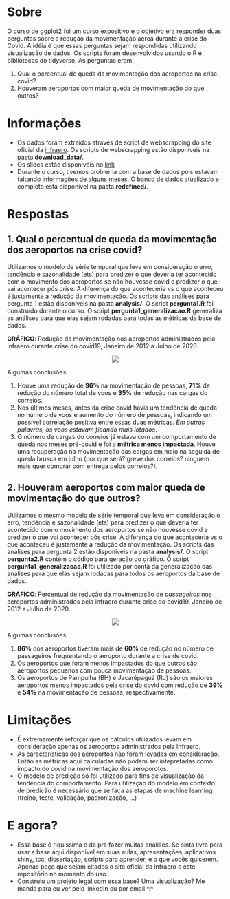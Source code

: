 # Sobre

O curso de ggplot2 foi um curso expositivo e o objetivo era responder duas perguntas sobre a redução da movimentação aérea durante a crise do Covid. A idéia é que essas perguntas sejam respondidas utilizando visualização de dados. Os scripts foram desenvolvidos usando o R e bibliotecas do tidyverse. As perguntas eram: 
1. Qual o percentual de queda da movimentação dos aeroportos na crise covid?
2. Houveram aeroportos com maior queda de movimentação do que outros?

# Informações

- Os dados foram extraídos através de script de webscrapping do site oficial da [infraero](https://transparencia.infraero.gov.br/estatisticas/). Os scripts de webscrapping estão disponíveis na pasta **download_data/**. 
- Os slides estão disponivéis no [link](https://docs.google.com/presentation/d/1QL9epxVU3Gu12i14IPLTQ3_enEF9NPpzoUxZREL6d_g/edit#slide=id.g4c68a97855_1_104)
- Durante o curso, tivemos problema com a base de dados pois estavam faltando informações de alguns meses. O banco de dados atualizado e completo está disponível na pasta **redefined/**.

# Respostas

## 1. Qual o percentual de queda da movimentação dos aeroportos na crise covid?

Utilizamos o modelo de série temporal que leva em consideração o erro, tendẽncia e sazonalidade (ets) para predizer o que deveria ter acontecido com o movimento dos aeroportos se não houvesse covid e predizer o que vai acontecer pós crise. A diferença do que aconteceria vs o que aconteceu é justamente a redução da movimentação.
Os scripts das análises para pergunta 1 estão disponíveis na pasta **analysis/**. O script **pergunta1.R** foi construído durante o curso. O script **pergunta1_generalizacao.R** generaliza as análises para que elas sejam rodadas para todas as métricas da base de dados.

**GRÁFICO**: Redução da movimentação nos aeroportos administrados pela infraero durante crise do covid19, Janeiro de 2012 a Julho de 2020.
<p align="center" width="100%">
    <img src="https://github.com/gabiborges1/projetos/blob/master/presentations/rladies_gyn/analysis/pergunta1.png"> 
</p>

Algumas conclusões:
1. Houve uma redução de **96%** na movimentação de pessoas, **71%** de redução do número total de voos e **35%** de redução nas cargas do correios.
2. Nos últimos meses, antes da crise covid havia um tendência de queda no número de voos e aumento do número de pessoas, indicando um possível correlação positiva entre essas duas métricas. *Em outras palavras, os voos estavam ficando mais lotados*.
3. O número de cargas do correios já estava com um comportamento de queda nos meses pré-covid e foi a **métrica menos impactada**. Houve uma recuperação na movimentação das cargas em maio na seguida de queda brusca em julho (por que será? greve dos correios? ninguem mais quer comprar com entrega pelos correios?).


## 2. Houveram aeroportos com maior queda de movimentação do que outros?

Utilizamos o mesmo modelo de série temporal que leva em consideração o erro, tendẽncia e sazonalidade (ets) para predizer o que deveria ter acontecido com o movimento dos aeroportos se não houvesse covid e predizer o que vai acontecer pós crise. A diferença do que aconteceria vs o que aconteceu é justamente a redução da movimentação.
Os scripts das análises para pergunta 2 estão disponíveis na pasta **analysis/**. O script **pergunta2.R** contém o código para geração do gráfico. O script **pergunta1_generalizacao.R** foi utilizado por conta da generalização das análises para que elas sejam rodadas para todos os aeroportos da base de dados.

**GRÁFICO**: Percentual de redução da movimentação de *passageiros* nos aeroportos administrados pela infraero durante crise do covid19, Janeiro de 2012 a Julho de 2020.
<p align="center" width="100%">
    <img src="https://github.com/gabiborges1/projetos/blob/master/presentations/rladies_gyn/analysis/pergunta2.png"> 
</p>

Algumas conclusões:
1. **86%** dos aeroportos tiveram mais de **60%** de redução no número de passageiros frequentando o aeroporto durante a crise de covid.
2. Os aeroportos que foram menos impactados do que outros são aeroportos pequenos com pouca movimentação de pessoas.
3. Os aeroportos de Pampulha (BH) e Jacarépaguá (RJ) são os maiores aeroportos menos impactados pela crise do covid com redução de **39%** e **54%** na movimentação de pessoas, respectivamente.

# Limitações

- É extremamente reforçar que os cálculos utilizados levam em consideração apenas os aeroportos administrados pela Infraero.
- As características dos aeroportos não foram levadas em consideração. Então as métricas aqui calculadas não podem ser intepretadas como impacto do covid na movimentação dos aeroporotos. 
- O modelo de predição só foi utilizado para fins de visualização da tendẽncia do comportamento. Para utilização do modelo em contexto de predição é necessário que se faça as etapas de machine learning (treino, teste, validação, padronização, ...)

# E agora?

- Essa base é riquíssima e da pra fazer muitas análises. Se sinta livre para usar a base aqui disponível em suas aulas, apresentações, aplicativos shiny, tcc, dissertação, scripts para aprender, e o que vocês quiserem. Apenas peço que sejam citados o site oficial  da infraero e este repositório no momento do uso.
- Construiu um projeto legal com essa base? Uma visualização? Me manda para eu ver pelo linkedIn ou por email ^.^

